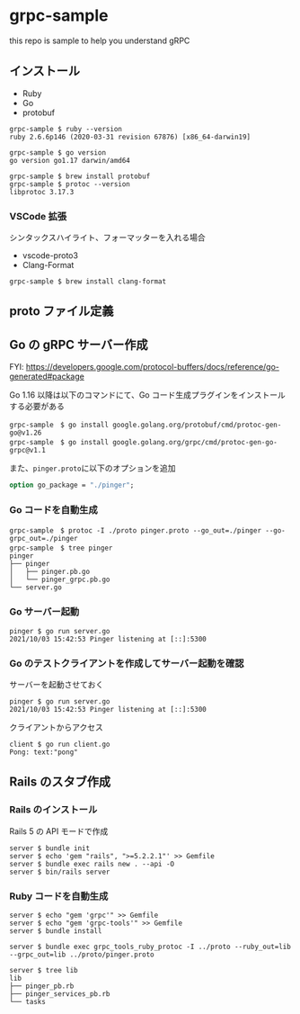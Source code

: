 # grpc-sample

this repo is sample to help you understand gRPC

## インストール

- Ruby
- Go
- protobuf

```
grpc-sample $ ruby --version
ruby 2.6.6p146 (2020-03-31 revision 67876) [x86_64-darwin19]

grpc-sample $ go version
go version go1.17 darwin/amd64

grpc-sample $ brew install protobuf
grpc-sample $ protoc --version
libprotoc 3.17.3
```

### VSCode 拡張

シンタックスハイライト、フォーマッターを入れる場合

- vscode-proto3
- Clang-Format

```
grpc-sample $ brew install clang-format
```

## proto ファイル定義

## Go の gRPC サーバー作成

FYI: https://developers.google.com/protocol-buffers/docs/reference/go-generated#package

Go 1.16 以降は以下のコマンドにて、Go コード生成プラグインをインストールする必要がある

```
grpc-sample　$ go install google.golang.org/protobuf/cmd/protoc-gen-go@v1.26
grpc-sample　$ go install google.golang.org/grpc/cmd/protoc-gen-go-grpc@v1.1
```

また、`pinger.proto`に以下のオプションを追加

```proto
option go_package = "./pinger";
```

### Go コードを自動生成

```
grpc-sample　$ protoc -I ./proto pinger.proto --go_out=./pinger --go-grpc_out=./pinger
grpc-sample　$ tree pinger
pinger
├── pinger
│   ├── pinger.pb.go
│   └── pinger_grpc.pb.go
└── server.go

```

### Go サーバー起動

```
pinger $ go run server.go
2021/10/03 15:42:53 Pinger listening at [::]:5300
```

### Go のテストクライアントを作成してサーバー起動を確認

サーバーを起動させておく

```
pinger $ go run server.go
2021/10/03 15:42:53 Pinger listening at [::]:5300
```

クライアントからアクセス

```
client $ go run client.go
Pong: text:"pong"
```

## Rails のスタブ作成

### Rails のインストール

Rails 5 の API モードで作成

```
server $ bundle init
server $ echo 'gem "rails", ">=5.2.2.1"' >> Gemfile
server $ bundle exec rails new . --api -O
server $ bin/rails server
```

### Ruby コードを自動生成

```
server $ echo "gem 'grpc'" >> Gemfile
server $ echo "gem 'grpc-tools'" >> Gemfile
server $ bundle install

server $ bundle exec grpc_tools_ruby_protoc -I ../proto --ruby_out=lib --grpc_out=lib ../proto/pinger.proto

server $ tree lib
lib
├── pinger_pb.rb
├── pinger_services_pb.rb
└── tasks
```
